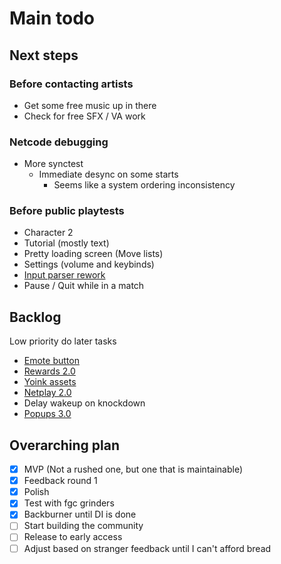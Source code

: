 # Main todo

## Next steps

### Before contacting artists

- Get some free music up in there
- Check for free SFX / VA work

### Netcode debugging

- More synctest
  - Immediate desync on some starts
    - Seems like a system ordering inconsistency

### Before public playtests

- Character 2
- Tutorial (mostly text)
- Pretty loading screen (Move lists)
- Settings (volume and keybinds)
- [Input parser rework](/docs/tasks/backlog/input_parser_rework.md)
- Pause / Quit while in a match

## Backlog

Low priority do later tasks

- [Emote button](/docs/tasks/backlog/emote_button.md)
- [Rewards 2.0](/docs/tasks/backlog/rewards_2.0.md)
- [Yoink assets](/docs/tasks/backlog/yoink_assets.md)
- [Netplay 2.0](/docs/tasks/backlog/netplay_2.0.md)
- Delay wakeup on knockdown
- [Popups 3.0](/docs/tasks/backlog/popups_3.0.md)

## Overarching plan

- [x] MVP (Not a rushed one, but one that is maintainable)
- [x] Feedback round 1
- [x] Polish
- [x] Test with fgc grinders
- [x] Backburner until DI is done
- [ ] Start building the community
- [ ] Release to early access
- [ ] Adjust based on stranger feedback until I can't afford bread
